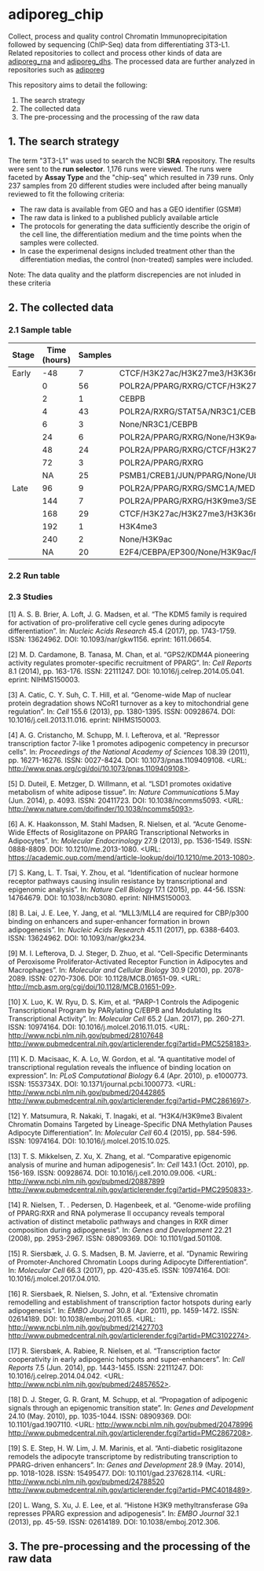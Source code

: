 # adiporeg_chip

Collect, process and quality control Chromatin Immunoprecipitation followed by sequencing (ChIP-Seq) data from differentiating 3T3-L1. Related repositories to collect and process other kinds of data are [adiporeg_rna](https://github.com/MahShaaban/adiporeg_rna) and [adiporeg_dhs](https://github.com/MahShaaban/adiporeg_dhs). The processed data are further analyzed in repositories such as [adiporeg](https://github.com/MahShaaban/adiporeg)

This repository aims to detail the following:
1. The search strategy
2. The collected data
3. The pre-processing and the processing of the raw data

## 1. The search strategy

The term "3T3-L1" was used to search the NCBI **SRA** repository. The results were sent to the **run selector**. 1,176 runs were viewed. The runs were faceted by **Assay Type** and the "chip-seq" which resulted in 739 runs. Only 237 samples from 20 different studies were included after being manually reviewed to fit the following criteria:
* The raw data is available from GEO and has a GEO identifier (GSM#)
* The raw data is linked to a published publicly available article
* The protocols for generating the data sufficiently describe the origin of the cell line, the differentiation medium and the time points when the samples were collected. 
* In case the experimenal designs included treatment other than the differentiation medias, the control (non-treated) samples were included.

Note: The data quality and the platform discrepencies are not inluded in these criteria

## 2. The collected data

### 2.1 Sample table

| Stage | Time (hours) | Samples | Factors                                                                                                                                                                       |
|-------|--------------|---------|-------------------------------------------------------------------------------------------------------------------------------------------------------------------------------|
| Early | -48          | 7       | CTCF/H3K27ac/H3K27me3/H3K36me3/H3K4me1/H3K4me2/H3K4me3                                                                                                                        |
|       | 0            | 56      | POLR2A/PPARG/RXRG/CTCF/H3K27ac/H3K27me3/H3K36me3/H3K4me1/H3K4me2/H3K4me3/None/CEBPB/H3K9ac/CEBPD/KDM1A/NRF1/GPS2/H3K9me3/SETDB1/MBD1/KDM5A/SMC1A/EP300/NCOR1/MED1/HDAC3/HDAC2 |
|       | 2            | 1       | CEBPB                                                                                                                                                                         |
|       | 4            | 43      | POLR2A/RXRG/STAT5A/NR3C1/CEBPD/CEBPB/ATF2/ATF7/JUN/FOSL2/KLF4/KLF5/PBX1/STAT1/VDR/RXR/MED1/EP300/BRG1/H3K27ac/H3K4me1/H3K4me2/KDM5A/H3K4me3/SMC1A/NCOR1/HDAC3/HDAC2/CTCF      |
|       | 6            | 3       | None/NR3C1/CEBPB                                                                                                                                                              |
|       | 24           | 6       | POLR2A/PPARG/RXRG/None/H3K9ac/TCF7                                                                                                                                            |
|       | 48           | 24      | POLR2A/PPARG/RXRG/CTCF/H3K27ac/H3K27me3/H3K36me3/H3K4me1/H3K4me2/H3K4me3/CEBPB/KDM5A/KDM5C/SMC1A/MED1                                                                         |
|       | 72           | 3       | POLR2A/PPARG/RXRG                                                                                                                                                             |
|       | NA           | 25      | PSMB1/CREB1/JUN/PPARG/None/Ubiquitin/H3K9me2/H3K27me3/H3K4me3/H3K27ac/H3K36me3/H3K4me1/H3K79me2/H3K79me3/H4K20me1/CEBPB                                                       |
| Late  | 96           | 9       | POLR2A/PPARG/RXRG/SMC1A/MED1/CTCF                                                                                                                                             |
|       | 144          | 7       | POLR2A/PPARG/RXRG/H3K9me3/SETDB1                                                                                                                                              |
|       | 168          | 29      | CTCF/H3K27ac/H3K27me3/H3K36me3/H3K4me1/H3K4me2/H3K4me3/PPARG/None/H3K9me3/MED1/CEBPA/POLR2A/CREB1/KDM1A/KMT2B/SMC1A                                                           |
|       | 192          | 1       | H3K4me3                                                                                                                                                                       |
|       | 240          | 2       | None/H3K9ac                                                                                                                                                                   |
|       | NA           | 20      | E2F4/CEBPA/EP300/None/H3K9ac/PPARG/MED1/CREB1/NCOR1/CEBPB/ATF2/JUND/FOSL2                                                                                                     |
### 2.2 Run table

### 2.3 Studies 

[1] A. S. B. Brier, A. Loft, J. G. Madsen, et al. “The KDM5 family is required
for activation of pro-proliferative cell cycle genes during adipocyte
differentiation”. In: _Nucleic Acids Research_ 45.4 (2017), pp. 1743-1759. ISSN:
13624962. DOI: 10.1093/nar/gkw1156. eprint: 1611.06654.

[2] M. D. Cardamone, B. Tanasa, M. Chan, et al. “GPS2/KDM4A pioneering activity
regulates promoter-specific recruitment of PPARG”. In: _Cell Reports_ 8.1 (2014),
pp. 163-176. ISSN: 22111247. DOI: 10.1016/j.celrep.2014.05.041. eprint:
NIHMS150003.

[3] A. Catic, C. Y. Suh, C. T. Hill, et al. “Genome-wide Map of nuclear protein
degradation shows NCoR1 turnover as a key to mitochondrial gene regulation”. In:
_Cell_ 155.6 (2013), pp. 1380-1395. ISSN: 00928674. DOI:
10.1016/j.cell.2013.11.016. eprint: NIHMS150003.

[4] A. G. Cristancho, M. Schupp, M. I. Lefterova, et al. “Repressor transcription
factor 7-like 1 promotes adipogenic competency in precursor cells”. In:
_Proceedings of the National Academy of Sciences_ 108.39 (2011), pp. 16271-16276.
ISSN: 0027-8424. DOI: 10.1073/pnas.1109409108. <URL:
http://www.pnas.org/cgi/doi/10.1073/pnas.1109409108>.

[5] D. Duteil, E. Metzger, D. Willmann, et al. “LSD1 promotes oxidative
metabolism of white adipose tissue”. In: _Nature Communications_ 5.May (Jun.
2014), p. 4093. ISSN: 20411723. DOI: 10.1038/ncomms5093. <URL:
http://www.nature.com/doifinder/10.1038/ncomms5093>.

[6] A. K. Haakonsson, M. Stahl Madsen, R. Nielsen, et al. “Acute Genome-Wide
Effects of Rosiglitazone on PPARG Transcriptional Networks in Adipocytes”. In:
_Molecular Endocrinology_ 27.9 (2013), pp. 1536-1549. ISSN: 0888-8809. DOI:
10.1210/me.2013-1080. <URL:
https://academic.oup.com/mend/article-lookup/doi/10.1210/me.2013-1080>.

[7] S. Kang, L. T. Tsai, Y. Zhou, et al. “Identification of nuclear hormone
receptor pathways causing insulin resistance by transcriptional and epigenomic
analysis”. In: _Nature Cell Biology_ 17.1 (2015), pp. 44-56. ISSN: 14764679. DOI:
10.1038/ncb3080. eprint: NIHMS150003.

[8] B. Lai, J. E. Lee, Y. Jang, et al. “MLL3/MLL4 are required for CBP/p300
binding on enhancers and super-enhancer formation in brown adipogenesis”. In:
_Nucleic Acids Research_ 45.11 (2017), pp. 6388-6403. ISSN: 13624962. DOI:
10.1093/nar/gkx234.

[9] M. I. Lefterova, D. J. Steger, D. Zhuo, et al. “Cell-Specific Determinants of
Peroxisome Proliferator-Activated Receptor Function in Adipocytes and
Macrophages”. In: _Molecular and Cellular Biology_ 30.9 (2010), pp. 2078-2089.
ISSN: 0270-7306. DOI: 10.1128/MCB.01651-09. <URL:
http://mcb.asm.org/cgi/doi/10.1128/MCB.01651-09>.

[10] X. Luo, K. W. Ryu, D. S. Kim, et al. “PARP-1 Controls the Adipogenic
Transcriptional Program by PARylating C/EBPB and Modulating Its Transcriptional
Activity”. In: _Molecular Cell_ 65.2 (Jan. 2017), pp. 260-271. ISSN: 10974164.
DOI: 10.1016/j.molcel.2016.11.015. <URL:
http://www.ncbi.nlm.nih.gov/pubmed/28107648
http://www.pubmedcentral.nih.gov/articlerender.fcgi?artid=PMC5258183>.

[11] K. D. Macisaac, K. A. Lo, W. Gordon, et al. “A quantitative model of
transcriptional regulation reveals the influence of binding location on
expression”. In: _PLoS Computational Biology_ 6.4 (Apr. 2010), p. e1000773. ISSN:
1553734X. DOI: 10.1371/journal.pcbi.1000773. <URL:
http://www.ncbi.nlm.nih.gov/pubmed/20442865
http://www.pubmedcentral.nih.gov/articlerender.fcgi?artid=PMC2861697>.

[12] Y. Matsumura, R. Nakaki, T. Inagaki, et al. “H3K4/H3K9me3 Bivalent Chromatin
Domains Targeted by Lineage-Specific DNA Methylation Pauses Adipocyte
Differentiation”. In: _Molecular Cell_ 60.4 (2015), pp. 584-596. ISSN: 10974164.
DOI: 10.1016/j.molcel.2015.10.025.

[13] T. S. Mikkelsen, Z. Xu, X. Zhang, et al. “Comparative epigenomic analysis of
murine and human adipogenesis”. In: _Cell_ 143.1 (Oct. 2010), pp. 156-169. ISSN:
00928674. DOI: 10.1016/j.cell.2010.09.006. <URL:
http://www.ncbi.nlm.nih.gov/pubmed/20887899
http://www.pubmedcentral.nih.gov/articlerender.fcgi?artid=PMC2950833>.

[14] R. Nielsen, T. \. Pedersen, D. Hagenbeek, et al. “Genome-wide profiling of
PPARG:RXR and RNA polymerase II occupancy reveals temporal activation of distinct
metabolic pathways and changes in RXR dimer composition during adipogenesis”. In:
_Genes and Development_ 22.21 (2008), pp. 2953-2967. ISSN: 08909369. DOI:
10.1101/gad.501108.

[15] R. Siersbæk, J. G. S. Madsen, B. M. Javierre, et al. “Dynamic Rewiring of
Promoter-Anchored Chromatin Loops during Adipocyte Differentiation”. In:
_Molecular Cell_ 66.3 (2017), pp. 420-435.e5. ISSN: 10974164. DOI:
10.1016/j.molcel.2017.04.010.

[16] R. Siersbaek, R. Nielsen, S. John, et al. “Extensive chromatin remodelling
and establishment of transcription factor hotspots during early adipogenesis”.
In: _EMBO Journal_ 30.8 (Apr. 2011), pp. 1459-1472. ISSN: 02614189. DOI:
10.1038/emboj.2011.65. <URL: http://www.ncbi.nlm.nih.gov/pubmed/21427703
http://www.pubmedcentral.nih.gov/articlerender.fcgi?artid=PMC3102274>.

[17] R. Siersbæk, A. Rabiee, R. Nielsen, et al. “Transcription factor
cooperativity in early adipogenic hotspots and super-enhancers”. In: _Cell
Reports_ 7.5 (Jun. 2014), pp. 1443-1455. ISSN: 22111247. DOI:
10.1016/j.celrep.2014.04.042. <URL: http://www.ncbi.nlm.nih.gov/pubmed/24857652>.

[18] D. J. Steger, G. R. Grant, M. Schupp, et al. “Propagation of adipogenic
signals through an epigenomic transition state”. In: _Genes and Development_
24.10 (May. 2010), pp. 1035-1044. ISSN: 08909369. DOI: 10.1101/gad.1907110. <URL:
http://www.ncbi.nlm.nih.gov/pubmed/20478996
http://www.pubmedcentral.nih.gov/articlerender.fcgi?artid=PMC2867208>.

[19] S. E. Step, H. W. Lim, J. M. Marinis, et al. “Anti-diabetic rosiglitazone
remodels the adipocyte transcriptome by redistributing transcription to
PPARG-driven enhancers”. In: _Genes and Development_ 28.9 (May. 2014), pp.
1018-1028. ISSN: 15495477. DOI: 10.1101/gad.237628.114. <URL:
http://www.ncbi.nlm.nih.gov/pubmed/24788520
http://www.pubmedcentral.nih.gov/articlerender.fcgi?artid=PMC4018489>.

[20] L. Wang, S. Xu, J. E. Lee, et al. “Histone H3K9 methyltransferase G9a
represses PPARG expression and adipogenesis”. In: _EMBO Journal_ 32.1 (2013), pp.
45-59. ISSN: 02614189. DOI: 10.1038/emboj.2012.306.

## 3. The pre-processing and the processing of the raw data
